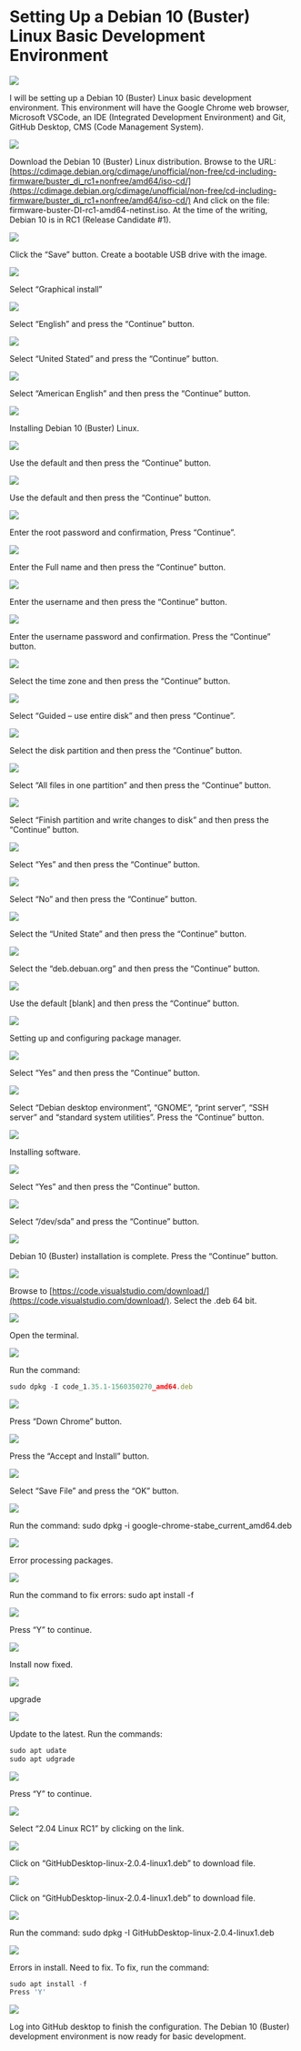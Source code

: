 # Setting Up a Debian 10 (Buster) Linux Basic Development Environment

![](https://firebasestorage.googleapis.com/v0/b/prod-angular-advisors.appspot.com/o/blog%2Fposts%2Flinux%2Flinux-debian-10-buster.png?alt=media&token=8760fca8-18fa-4551-b5e0-333e173b521c)


I will be setting up a Debian 10 (Buster) Linux basic development environment. This environment will have the Google Chrome web browser, Microsoft VSCode, an IDE (Integrated Development Environment) and Git, GitHub Desktop, CMS (Code Management System).


![](https://firebasestorage.googleapis.com/v0/b/prod-angular-advisors.appspot.com/o/blog%2Fposts%2Flinux%2Flinux-001.png?alt=media&token=05d7848b-0b61-4b21-b35b-42d94ed975b7)


Download the Debian 10 (Buster) Linux distribution. Browse to the URL: [https://cdimage.debian.org/cdimage/unofficial/non-free/cd-including-firmware/buster_di_rc1+nonfree/amd64/iso-cd/](https://cdimage.debian.org/cdimage/unofficial/non-free/cd-including-firmware/buster_di_rc1+nonfree/amd64/iso-cd/)
And click on the file: firmware-buster-DI-rc1-amd64-netinst.iso.
At the time of the writing, Debian 10 is in RC1 (Release Candidate #1).

![](https://firebasestorage.googleapis.com/v0/b/prod-angular-advisors.appspot.com/o/blog%2Fposts%2Flinux%2Flinux-002.png?alt=media&token=c4fa2f5a-587a-46ee-a3bc-28be12a33535)


Click the “Save” button.
Create a bootable USB drive with the image.

![](https://firebasestorage.googleapis.com/v0/b/prod-angular-advisors.appspot.com/o/blog%2Fposts%2Flinux%2Flinux-003.png?alt=media&token=aa470582-24ad-4dc5-8729-94334d326b0b)


Select “Graphical install”

![](https://firebasestorage.googleapis.com/v0/b/prod-angular-advisors.appspot.com/o/blog%2Fposts%2Flinux%2Flinux-004.png?alt=media&token=79eb229f-b5ce-4e43-bed2-1005f30a8c9c)


Select “English” and press the “Continue” button.

![](https://firebasestorage.googleapis.com/v0/b/prod-angular-advisors.appspot.com/o/blog%2Fposts%2Flinux%2Flinux-005.png?alt=media&token=466f53da-ac27-4702-b924-b78e9699a6ec)


Select “United Stated” and press the “Continue” button.

![](https://firebasestorage.googleapis.com/v0/b/prod-angular-advisors.appspot.com/o/blog%2Fposts%2Flinux%2Flinux-006.png?alt=media&token=cd6bab89-8773-49fe-a12c-7c4157181dfc)


Select “American English” and then press the “Continue” button.

![](https://firebasestorage.googleapis.com/v0/b/prod-angular-advisors.appspot.com/o/blog%2Fposts%2Flinux%2Flinux-007.png?alt=media&token=3f0c3570-3c73-418a-b303-642f27c51e09)


Installing Debian 10 (Buster) Linux.

![](https://firebasestorage.googleapis.com/v0/b/prod-angular-advisors.appspot.com/o/blog%2Fposts%2Flinux%2Flinux-008.png?alt=media&token=70f0438b-66e5-4dfd-946f-a8b2071e67ab)


Use the default and then press the “Continue” button.

![](https://firebasestorage.googleapis.com/v0/b/prod-angular-advisors.appspot.com/o/blog%2Fposts%2Flinux%2Flinux-009.png?alt=media&token=eea89617-beac-45ab-96ac-f13d83a58f3a)


Use the default and then press the “Continue” button.

![](https://firebasestorage.googleapis.com/v0/b/prod-angular-advisors.appspot.com/o/blog%2Fposts%2Flinux%2Flinux-010.png?alt=media&token=58d986b8-135d-432c-9446-95e2cb0c7265)


Enter the root password and confirmation, Press “Continue”.

![](https://firebasestorage.googleapis.com/v0/b/prod-angular-advisors.appspot.com/o/blog%2Fposts%2Flinux%2Flinux-011.png?alt=media&token=de6421c2-f2b6-449d-ba7e-adc3f7793e5d)


Enter the Full name and then press the “Continue” button.

![](https://firebasestorage.googleapis.com/v0/b/prod-angular-advisors.appspot.com/o/blog%2Fposts%2Flinux%2Flinux-012.png?alt=media&token=8969f9bb-9866-49cf-b1c2-9705126aee6e)


Enter the username and then press the “Continue” button.

![](https://firebasestorage.googleapis.com/v0/b/prod-angular-advisors.appspot.com/o/blog%2Fposts%2Flinux%2Flinux-013.png?alt=media&token=93ecd2a6-d42e-4f07-adce-c41d229359c8)


Enter the username password and confirmation. Press the “Continue” button.

![](https://firebasestorage.googleapis.com/v0/b/prod-angular-advisors.appspot.com/o/blog%2Fposts%2Flinux%2Flinux-014.png?alt=media&token=ff8cbd9e-7abd-4042-b52e-6072d30899a2)


Select the time zone and then press the “Continue” button.

![](https://firebasestorage.googleapis.com/v0/b/prod-angular-advisors.appspot.com/o/blog%2Fposts%2Flinux%2Flinux-015.png?alt=media&token=a32f49b0-bba7-4912-bee0-ad1ab0661a08)


Select “Guided – use entire disk” and then press “Continue”.

![](https://firebasestorage.googleapis.com/v0/b/prod-angular-advisors.appspot.com/o/blog%2Fposts%2Flinux%2Flinux-016.png?alt=media&token=779f3920-49dc-43a6-aab4-973a26d744b1)


Select the disk partition and then press the “Continue” button.

![](https://firebasestorage.googleapis.com/v0/b/prod-angular-advisors.appspot.com/o/blog%2Fposts%2Flinux%2Flinux-017.png?alt=media&token=91f82a78-648f-473d-85d8-b1f8af79685d)


Select “All files in one partition” and then press the “Continue” button.

![](https://firebasestorage.googleapis.com/v0/b/prod-angular-advisors.appspot.com/o/blog%2Fposts%2Flinux%2Flinux-018.png?alt=media&token=d858767e-1a90-47ce-b37f-0dbd5c8790f7)


Select “Finish partition and write changes to disk” and then press the “Continue” button.

![](https://firebasestorage.googleapis.com/v0/b/prod-angular-advisors.appspot.com/o/blog%2Fposts%2Flinux%2Flinux-019.png?alt=media&token=8ba41d30-865f-425a-9e4f-ded765874f04)


Select “Yes” and then press the “Continue” button.

![](https://firebasestorage.googleapis.com/v0/b/prod-angular-advisors.appspot.com/o/blog%2Fposts%2Flinux%2Flinux-020.png?alt=media&token=60cf4a3e-1270-4366-ba05-33e31768aa2e)


Select “No” and then press the “Continue” button.

![](https://firebasestorage.googleapis.com/v0/b/prod-angular-advisors.appspot.com/o/blog%2Fposts%2Flinux%2Flinux-021.png?alt=media&token=ff3a5c60-9869-4161-ba59-5ad37faa0ce0)


Select the “United State” and then press the “Continue” button.

![](https://firebasestorage.googleapis.com/v0/b/prod-angular-advisors.appspot.com/o/blog%2Fposts%2Flinux%2Flinux-022.png?alt=media&token=1e1079c8-da48-4cc3-8b48-b8a5a75201be)


Select the “deb.debuan.org” and then press the “Continue” button.

![](https://firebasestorage.googleapis.com/v0/b/prod-angular-advisors.appspot.com/o/blog%2Fposts%2Flinux%2Flinux-023.png?alt=media&token=35e87a48-e966-48b8-b6d1-7f741d67468f)


Use the default [blank] and then press the “Continue” button.

![](https://firebasestorage.googleapis.com/v0/b/prod-angular-advisors.appspot.com/o/blog%2Fposts%2Flinux%2Flinux-024.png?alt=media&token=7028dfd2-16d2-4dff-81e2-e42e47f38d7d)


Setting up and configuring package manager.

![](https://firebasestorage.googleapis.com/v0/b/prod-angular-advisors.appspot.com/o/blog%2Fposts%2Flinux%2Flinux-025.png?alt=media&token=5da188a7-face-4ba5-8580-c70edde51d89)


Select “Yes” and then press the “Continue” button.

![](https://firebasestorage.googleapis.com/v0/b/prod-angular-advisors.appspot.com/o/blog%2Fposts%2Flinux%2Flinux-026.png?alt=media&token=7857918e-28b3-483b-8471-8263fc9d0d70)


Select “Debian desktop environment”, “GNOME”, “print server”, “SSH server” and “standard system utilities”. Press the “Continue” button.

![](https://firebasestorage.googleapis.com/v0/b/prod-angular-advisors.appspot.com/o/blog%2Fposts%2Flinux%2Flinux-027.png?alt=media&token=c43d752b-9851-4661-ba3c-7a9ee8db9165)


Installing software.

![](https://firebasestorage.googleapis.com/v0/b/prod-angular-advisors.appspot.com/o/blog%2Fposts%2Flinux%2Flinux-028.png?alt=media&token=ff22fcb4-d812-4ce5-b510-7dfff225de9b)


Select “Yes” and then press the “Continue” button.

![](https://firebasestorage.googleapis.com/v0/b/prod-angular-advisors.appspot.com/o/blog%2Fposts%2Flinux%2Flinux-029.png?alt=media&token=302d881f-48b0-42a3-bb20-15bfc632f88b)


Select “/dev/sda” and press the “Continue” button.

![](https://firebasestorage.googleapis.com/v0/b/prod-angular-advisors.appspot.com/o/blog%2Fposts%2Flinux%2Flinux-030.png?alt=media&token=1be10fe5-2b09-4aa6-a453-f693dcaa3f19)


Debian 10 (Buster) installation is complete. Press the “Continue” button.

![](https://firebasestorage.googleapis.com/v0/b/prod-angular-advisors.appspot.com/o/blog%2Fposts%2Flinux%2Flinux-031.png?alt=media&token=7ad72523-2e16-46bd-8c32-881c4a995e16)


Browse to [https://code.visualstudio.com/download/](https://code.visualstudio.com/download/).
Select the .deb 64 bit.

![](https://firebasestorage.googleapis.com/v0/b/prod-angular-advisors.appspot.com/o/blog%2Fposts%2Flinux%2Flinux-032.png?alt=media&token=4827ee42-2eed-4e75-8e21-1a7cb2f22643)


Open the terminal.

![](https://firebasestorage.googleapis.com/v0/b/prod-angular-advisors.appspot.com/o/blog%2Fposts%2Flinux%2Flinux-033.png?alt=media&token=48236bb2-7f04-4281-885a-e8f2ca38766c)


Run the command:

```javascript
sudo dpkg -I code_1.35.1-1560350270_amd64.deb
```

![](https://firebasestorage.googleapis.com/v0/b/prod-angular-advisors.appspot.com/o/blog%2Fposts%2Flinux%2Flinux-034.png?alt=media&token=5f8a00fc-5e5b-40c6-8add-3b508b1165c3)


Press “Down Chrome” button.

![](https://firebasestorage.googleapis.com/v0/b/prod-angular-advisors.appspot.com/o/blog%2Fposts%2Flinux%2Flinux-035.png?alt=media&token=e66247f5-688f-4154-a4c2-af6420e9b7c7)


Press the “Accept and Install” button.

![](https://firebasestorage.googleapis.com/v0/b/prod-angular-advisors.appspot.com/o/blog%2Fposts%2Flinux%2Flinux-036.png?alt=media&token=f0e49672-c370-4ec6-bbcf-0455ea4471ab)


Select “Save File” and press the “OK” button.

![](https://firebasestorage.googleapis.com/v0/b/prod-angular-advisors.appspot.com/o/blog%2Fposts%2Flinux%2Flinux-037.png?alt=media&token=df2480fa-56ff-42ac-b58c-3fbe46a5ca47)


Run the command:
sudo dpkg -i google-chrome-stabe_current_amd64.deb

![](https://firebasestorage.googleapis.com/v0/b/prod-angular-advisors.appspot.com/o/blog%2Fposts%2Flinux%2Flinux-038.png?alt=media&token=5e8c5db4-5094-4f30-9940-3cec5d8204cb)


Error processing packages.

![](https://firebasestorage.googleapis.com/v0/b/prod-angular-advisors.appspot.com/o/blog%2Fposts%2Flinux%2Flinux-039.png?alt=media&token=cd018c18-55f9-4a8b-ac69-96add17e0a10)


Run the command to fix errors:
sudo apt install -f

![](https://firebasestorage.googleapis.com/v0/b/prod-angular-advisors.appspot.com/o/blog%2Fposts%2Flinux%2Flinux-040.png?alt=media&token=d562bc62-ba64-4856-b332-f9a2a2072605)


Press “Y” to continue.

![](https://firebasestorage.googleapis.com/v0/b/prod-angular-advisors.appspot.com/o/blog%2Fposts%2Flinux%2Flinux-041.png?alt=media&token=3fb8d649-ad50-4690-866e-47fbfdb63bf8)


Install now fixed.

![](https://firebasestorage.googleapis.com/v0/b/prod-angular-advisors.appspot.com/o/blog%2Fposts%2Flinux%2Flinux-042.png?alt=media&token=b1d44d18-5f8d-4362-9f91-9f52e8accaec)


upgrade

![](https://firebasestorage.googleapis.com/v0/b/prod-angular-advisors.appspot.com/o/blog%2Fposts%2Flinux%2Flinux-043.png?alt=media&token=ca2485ba-ff79-4ee7-9127-a325b62e9283)


Update to the latest. Run the commands:

```javascript
sudo apt udate
sudo apt udgrade
```

![](https://firebasestorage.googleapis.com/v0/b/prod-angular-advisors.appspot.com/o/blog%2Fposts%2Flinux%2Flinux-044.png?alt=media&token=5cafc36e-309f-4e28-b716-7d6d5736f4e7)


Press “Y” to continue.

![](https://firebasestorage.googleapis.com/v0/b/prod-angular-advisors.appspot.com/o/blog%2Fposts%2Flinux%2Flinux-045.png?alt=media&token=3e21bdfd-c045-483e-bf9e-1b50576d947d)


Select “2.04 Linux RC1” by clicking on the link.

![](https://firebasestorage.googleapis.com/v0/b/prod-angular-advisors.appspot.com/o/blog%2Fposts%2Flinux%2Flinux-046.png?alt=media&token=6ffd254c-6579-42e2-8929-ed1b9fe99d87)


Click on “GitHubDesktop-linux-2.0.4-linux1.deb” to download file.

![](https://firebasestorage.googleapis.com/v0/b/prod-angular-advisors.appspot.com/o/blog%2Fposts%2Flinux%2Flinux-047.png?alt=media&token=5c67d240-6984-4d24-b8d4-451783886402)


Click on “GitHubDesktop-linux-2.0.4-linux1.deb” to download file.

![](https://firebasestorage.googleapis.com/v0/b/prod-angular-advisors.appspot.com/o/blog%2Fposts%2Flinux%2Flinux-048.png?alt=media&token=ca025d5c-9dec-42af-8881-fd69a5e4ded4)


Run the command:
sudo dpkg -I GitHubDesktop-linux-2.0.4-linux1.deb

![](https://wpbest.io/Media/Default/linux/linux-049.png)


Errors in install. Need to fix.
To fix, run the command:

```javascript
sudo apt install -f
Press 'Y'
```

![](https://wpbest.io/Media/Default/linux/linux-050.png)


Log into GitHub desktop to finish the configuration.
The Debian 10 (Buster) development environment is now ready for basic development.
